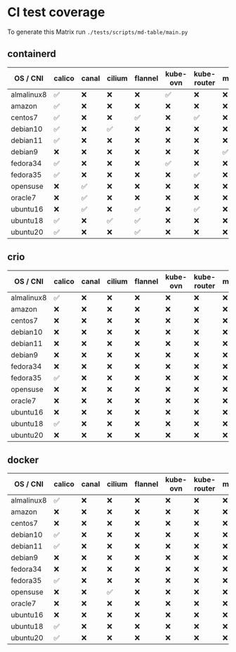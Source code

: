 # CI test coverage

To generate this Matrix run `./tests/scripts/md-table/main.py`

## containerd

| OS / CNI | calico | canal | cilium | flannel | kube-ovn | kube-router | macvlan | weave |
|---| --- | --- | --- | --- | --- | --- | --- | --- |
almalinux8 |  :white_check_mark: | :x: | :x: | :x: | :white_check_mark: | :x: | :x: | :x: |
amazon |  :white_check_mark: | :x: | :x: | :x: | :x: | :x: | :x: | :x: |
centos7 |  :white_check_mark: | :x: | :x: | :white_check_mark: | :x: | :white_check_mark: | :x: | :x: |
debian10 |  :white_check_mark: | :x: | :white_check_mark: | :x: | :x: | :x: | :x: | :x: |
debian11 |  :white_check_mark: | :x: | :x: | :x: | :x: | :x: | :x: | :x: |
debian9 |  :x: | :x: | :x: | :x: | :x: | :x: | :white_check_mark: | :x: |
fedora34 |  :white_check_mark: | :x: | :x: | :x: | :white_check_mark: | :x: | :x: | :x: |
fedora35 |  :white_check_mark: | :x: | :x: | :x: | :x: | :white_check_mark: | :x: | :x: |
opensuse |  :x: | :white_check_mark: | :x: | :x: | :x: | :x: | :x: | :x: |
oracle7 |  :x: | :white_check_mark: | :x: | :x: | :x: | :x: | :x: | :x: |
ubuntu16 |  :x: | :white_check_mark: | :x: | :white_check_mark: | :x: | :white_check_mark: | :x: | :x: |
ubuntu18 |  :white_check_mark: | :x: | :white_check_mark: | :white_check_mark: | :x: | :x: | :x: | :white_check_mark: |
ubuntu20 |  :white_check_mark: | :x: | :x: | :white_check_mark: | :x: | :x: | :x: | :x: |

## crio

| OS / CNI | calico | canal | cilium | flannel | kube-ovn | kube-router | macvlan | weave |
|---| --- | --- | --- | --- | --- | --- | --- | --- |
almalinux8 |  :white_check_mark: | :x: | :x: | :x: | :x: | :x: | :x: | :x: |
amazon |  :x: | :x: | :x: | :x: | :x: | :x: | :x: | :x: |
centos7 |  :x: | :x: | :x: | :x: | :x: | :x: | :x: | :x: |
debian10 |  :x: | :x: | :x: | :x: | :x: | :x: | :x: | :x: |
debian11 |  :x: | :x: | :x: | :x: | :x: | :x: | :x: | :x: |
debian9 |  :x: | :x: | :x: | :x: | :x: | :x: | :x: | :x: |
fedora34 |  :x: | :x: | :x: | :x: | :x: | :x: | :x: | :x: |
fedora35 |  :white_check_mark: | :x: | :x: | :x: | :x: | :x: | :x: | :x: |
opensuse |  :x: | :x: | :x: | :x: | :x: | :x: | :x: | :x: |
oracle7 |  :x: | :x: | :x: | :x: | :x: | :x: | :x: | :x: |
ubuntu16 |  :x: | :x: | :x: | :x: | :x: | :x: | :x: | :x: |
ubuntu18 |  :white_check_mark: | :x: | :x: | :x: | :x: | :x: | :x: | :x: |
ubuntu20 |  :x: | :x: | :x: | :x: | :x: | :x: | :x: | :x: |

## docker

| OS / CNI | calico | canal | cilium | flannel | kube-ovn | kube-router | macvlan | weave |
|---| --- | --- | --- | --- | --- | --- | --- | --- |
almalinux8 |  :white_check_mark: | :x: | :x: | :x: | :x: | :x: | :x: | :x: |
amazon |  :x: | :x: | :x: | :x: | :x: | :x: | :x: | :x: |
centos7 |  :x: | :x: | :x: | :x: | :x: | :x: | :x: | :white_check_mark: |
debian10 |  :white_check_mark: | :x: | :x: | :x: | :x: | :x: | :x: | :x: |
debian11 |  :white_check_mark: | :x: | :x: | :x: | :x: | :x: | :x: | :x: |
debian9 |  :x: | :x: | :x: | :x: | :x: | :x: | :x: | :x: |
fedora34 |  :x: | :x: | :x: | :x: | :x: | :x: | :x: | :white_check_mark: |
fedora35 |  :white_check_mark: | :x: | :x: | :x: | :x: | :x: | :x: | :x: |
opensuse |  :x: | :x: | :white_check_mark: | :x: | :x: | :x: | :x: | :x: |
oracle7 |  :x: | :x: | :x: | :x: | :x: | :x: | :x: | :x: |
ubuntu16 |  :x: | :x: | :x: | :x: | :x: | :x: | :x: | :white_check_mark: |
ubuntu18 |  :white_check_mark: | :x: | :x: | :x: | :x: | :x: | :x: | :x: |
ubuntu20 |  :white_check_mark: | :x: | :x: | :x: | :x: | :x: | :x: | :x: |
